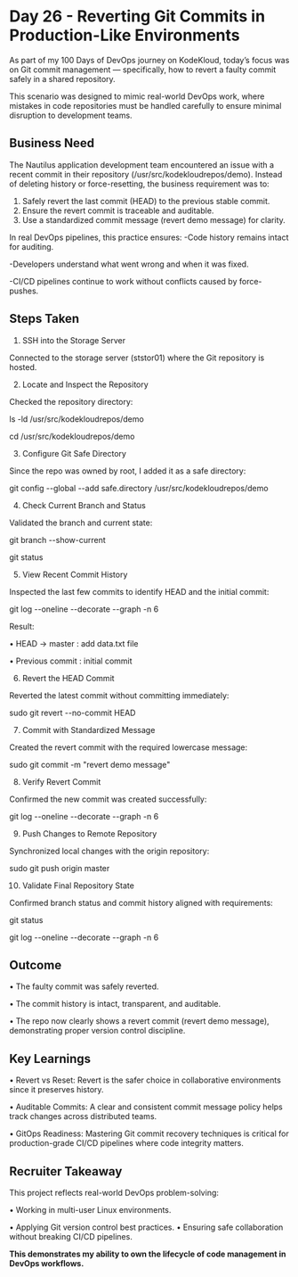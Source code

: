 # Day 26 - Reverting Git Commits in Production-Like Environments
As part of my 100 Days of DevOps journey on KodeKloud, today’s focus was on Git commit management — specifically, how to revert a faulty commit safely in a shared repository.

This scenario was designed to mimic real-world DevOps work, where mistakes in code repositories must be handled carefully to ensure minimal disruption to development teams.

## Business Need
The Nautilus application development team encountered an issue with a recent commit in their repository (/usr/src/kodekloudrepos/demo). Instead of deleting history or force-resetting, the business requirement was to:

1. Safely revert the last commit (HEAD) to the previous stable commit.
2. Ensure the revert commit is traceable and auditable.
3. Use a standardized commit message (revert demo message) for clarity.

In real DevOps pipelines, this practice ensures:
-Code history remains intact for auditing.

-Developers understand what went wrong and when it was fixed.

-CI/CD pipelines continue to work without conflicts caused by force-pushes.

## Steps Taken
1. SSH into the Storage Server

Connected to the storage server (ststor01) where the Git repository is hosted.

2. Locate and Inspect the Repository

Checked the repository directory:

ls -ld /usr/src/kodekloudrepos/demo

cd /usr/src/kodekloudrepos/demo

3. Configure Git Safe Directory

Since the repo was owned by root, I added it as a safe directory:

git config --global --add safe.directory /usr/src/kodekloudrepos/demo

4. Check Current Branch and Status

Validated the branch and current state:

git branch --show-current

git status

5. View Recent Commit History

Inspected the last few commits to identify HEAD and the initial commit:

git log --oneline --decorate --graph -n 6

Result:

•	HEAD -> master : add data.txt file

•	Previous commit : initial commit

6. Revert the HEAD Commit

Reverted the latest commit without committing immediately:

sudo git revert --no-commit HEAD

7. Commit with Standardized Message

Created the revert commit with the required lowercase message:

sudo git commit -m "revert demo message"

8. Verify Revert Commit

Confirmed the new commit was created successfully:

git log --oneline --decorate --graph -n 6

9. Push Changes to Remote Repository

Synchronized local changes with the origin repository:

sudo git push origin master

10. Validate Final Repository State

Confirmed branch status and commit history aligned with requirements:

git status

git log --oneline --decorate --graph -n 6

## Outcome
•	The faulty commit was safely reverted.

•	The commit history is intact, transparent, and auditable.

•	The repo now clearly shows a revert commit (revert demo message), demonstrating proper version control discipline.

## Key Learnings

•	Revert vs Reset: Revert is the safer choice in collaborative environments since it preserves history.

•	Auditable Commits: A clear and consistent commit message policy helps track changes across distributed teams.

•	GitOps Readiness: Mastering Git commit recovery techniques is critical for production-grade CI/CD pipelines where code integrity matters.

## Recruiter Takeaway
This project reflects real-world DevOps problem-solving:

•	Working in multi-user Linux environments.

•	Applying Git version control best practices.
•	Ensuring safe collaboration without breaking CI/CD pipelines.

**This demonstrates my ability to own the lifecycle of code management in DevOps workflows.**
